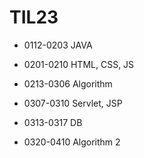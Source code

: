 # TIL23

- 0112-0203 JAVA

- 0201-0210 HTML, CSS, JS

- 0213-0306 Algorithm

- 0307-0310 Servlet, JSP

- 0313-0317 DB

- 0320-0410 Algorithm 2

  
